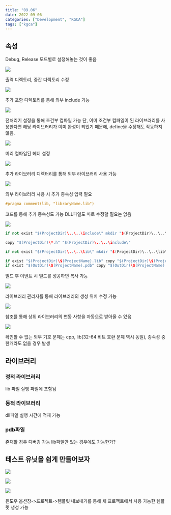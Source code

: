 ```yaml
---
title: "09.06"
date: 2022-09-06
categories: ["Development", "KGCA"]
tags: ["kgca"]
---
```

## 속성
Debug, Release 모드별로 설정해놓는 것이 좋음

![](/images/c3a5705f-2919-4eee-821d-bb4eb048b9d6-image.PNG)

출력 디렉토리, 중간 디렉토리 수정

![](/images/909d2a9f-5a34-4ce3-aaf7-a0893a0cc713-image.PNG)

추가 포함 디렉토리를 통해 외부 include 가능

![](/images/98bc0263-183b-4b12-8b2c-3d17d0e2f29b-image.PNG)

전처리기 설정을 통해 조건부 컴파일 가능
단, 이미 조건부 컴파일이 된 라이브러리를 사용한다면 해당 라이브러리가 이미 완성이 되었기 때문에, define을 수정해도 작동하지 않음.

![](/images/8754831a-6f16-4b39-ae31-eb8ce002bca4-image.PNG)

미리 컴파일된 헤더 설정

![](/images/9a9222ee-67c4-4c0f-aa5a-4cab6f34d55a-image.PNG)

추가 라이브러리 디렉터리를 통해 외부 라이브러리 사용 가능

![](/images/3291f89c-7517-4198-9952-1e2394516b7f-image.PNG)

외부 라이브러리 사용 시 추가 종속성 입력 필요
```cpp
#pragma comment(lib, "libraryName.lib")
```
코드를 통해 추가 종속성도 가능
DLL파일도 따로 수정할 필요는 없음

![](/images/940a36aa-3745-45e0-a931-6aa46203150c-image.PNG)

```cpp
if not exist "$(ProjectDir)\..\..\include\" mkdir "$(ProjectDir)\..\..\include\"

copy "$(ProjectDir)\*.h" "$(ProjectDir)\..\..\include\"

if not exist "$(ProjectDir)\..\..\lib\" mkdir "$(ProjectDir)\..\..\lib\"

if exist "$(ProjectDir)\$(ProjectName).lib" copy "$(ProjectDir)\$(ProjectName).lib" "$(ProjectDir)\..\..\lib\"
if exist "$(OutDir)\$(ProjectName).pdb" copy "$(OutDir)\$(ProjectName).pdb" "$(ProjectDir)\..\..\lib\"
```
빌드 후 이벤트 시 빌드를 성공하면 복사 가능

![](/images/76eaa757-7b06-4d62-9770-679ac5030656-image.PNG)

라이브러리 관리자를 통해 라이브러리의 생성 위치 수정 가능

![](/images/ac7b6188-12ae-4f7f-ba2f-453a6cacd1d4-image.PNG)

참조를 통해 상위 라이브러리의 변동 사항을 자동으로 받아올 수 있음

![](/images/bdba0132-e119-4ff1-bdbf-4e2c0336a41a-image.PNG)

확인할 수 없는 외부 기호 문제는 cpp, lib(32-64 비트 호환 문제 역시 동일), 종속성 중 한개라도 없을 경우 발생

## 라이브러리
### 정적 라이브러리
lib 파일
실행 파일에 포함됨
### 동적 라이브러리
dll파일
실행 시간에 적재 가능
### pdb파일
존재할 경우 디버깅 가능
lib파일만 있는 경우에도 가능한가?

## 테스트 유닛을 쉽게 만들어보자

![](/images/45187cbe-b682-4ebb-a5f7-cb743f514814-image.PNG)

![](/images/72b48865-b9f5-4386-925b-e0b643ebe6de-image.PNG)

![](/images/c68e7220-abd3-4fcb-9ef2-02ad82a459b9-image.PNG)

윈도우 옵션창->프로젝트->템플릿 내보내기를 통해 새 프로젝트에서 사용 가능한 템플릿 생성 가능